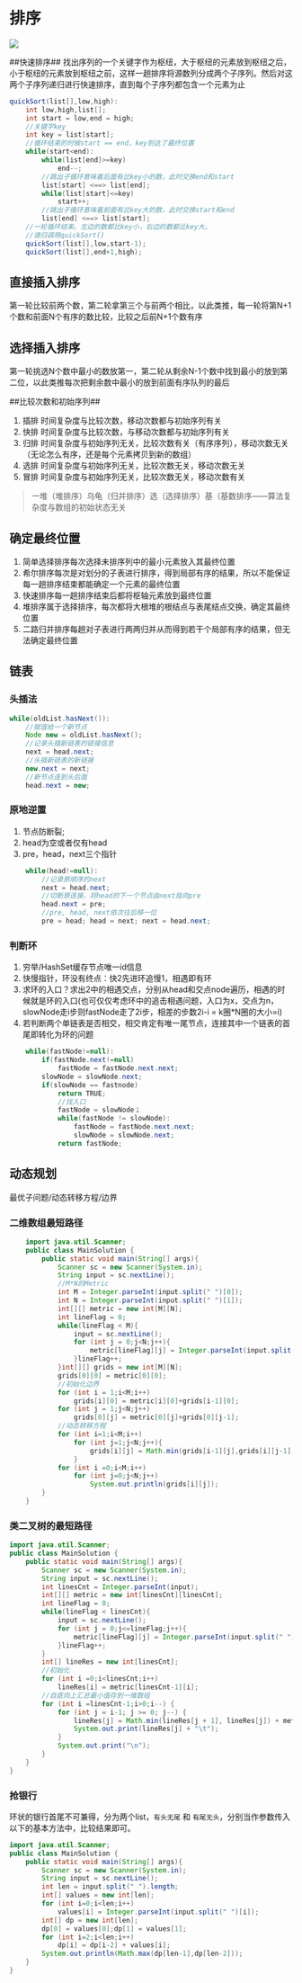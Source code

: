 # 排序 #
![](https://images2017.cnblogs.com/blog/1303641/201801/1303641-20180124091639006-2029462359.png)

##快速排序##
找出序列的一个关键字作为枢纽，大于枢纽的元素放到枢纽之后，小于枢纽的元素放到枢纽之前，这样一趟排序将源数列分成两个子序列。然后对这两个子序列递归进行快速排序，直到每个子序列都包含一个元素为止
```java
quickSort(list[],low,high):
    int low,high,list[];
    int start = low,end = high;
    //关键字key
    int key = list[start];
    //循环结束的时候start == end，key到达了最终位置
    while(start<end):
        while(list[end]>=key)
            end--;
        //跳出子循环意味着后面有比key小的数，此时交换end和start
        list[start] <==> list[end];
        while(list[start]<=key)
            start++;
        //跳出子循环意味着前面有比key大的数，此时交换start和end
        list[end] <==> list[start];
    //一轮循环结束。左边的数都比key小，右边的数都比key大。
    //递归调用quickSort()
    quickSort(list[],low,start-1);
    quickSort(list[],end+1,high);
```

## 直接插入排序 ##
第一轮比较前两个数，第二轮拿第三个与前两个相比，以此类推，每一轮将第N+1个数和前面N个有序的数比较，比较之后前N+1个数有序

## 选择插入排序 ##
第一轮挑选N个数中最小的数放第一，第二轮从剩余N-1个数中找到最小的放到第二位，以此类推每次把剩余数中最小的放到前面有序队列的最后

##比较次数和初始序列##
1. 插排 时间复杂度与比较次数，移动次数都与初始序列有关
2. 快排 时间复杂度与比较次数，与移动次数都与初始序列有关
3. 归排 时间复杂度与初始序列无关，比较次数有关（有序序列），移动次数无关（无论怎么有序，还是每个元素拷贝到新的数组）
4. 选排 时间复杂度与初始序列无关，比较次数无关，移动次数无关
5. 冒排 时间复杂度与初始序列无关，比较次数无关，移动次数有关

> 一堆（堆排序）乌龟（归并排序）选（选择排序）基（基数排序——算法复杂度与数组的初始状态无关

## 确定最终位置 ##
1. 简单选择排序每次选择未排序列中的最小元素放入其最终位置
2. 希尔排序每次是对划分的子表进行排序，得到局部有序的结果，所以不能保证每一趟排序结束都能确定一个元素的最终位置
3. 快速排序每一趟排序结束后都将枢轴元素放到最终位置
4. 堆排序属于选择排序，每次都将大根堆的根结点与表尾结点交换，确定其最终位置
5. 二路归并排序每趟对子表进行两两归并从而得到若干个局部有序的结果，但无法确定最终位置


## 链表 ##
### 头插法 ###
```java
while(oldList.hasNext()):
    //赋值给一个新节点
    Node new = oldList.hasNext();
    //记录头插新链表的链接信息
    next = head.next;
    //头插新链表的新链接
    new.next = next;
    //新节点连到头后面
    head.next = new;

```

### 原地逆置 ###
1. 节点防断裂;
2. head为空或者仅有head
3. pre，head，next三个指针

```java
    while(head!=null):
        //记录原顺序的next
        next = head.next; 
        //切断原连接，将head的下一个节点由next指向pre
        head.next = pre;
        //pre, head, next依次往后移一位
        pre = head; head = next; next = head.next; 
```

### 判断环 ###
1. 穷举/HashSet缓存节点唯一id信息
2. 快慢指针，环没有终点：快2先进环追慢1，相遇即有环
3. 求环的入口？求出2中的相遇交点，分别从head和交点node遍历，相遇的时候就是环的入口(也可仅仅考虑环中的追击相遇问题，入口为x，交点为n，slowNode走i步则fastNode走了2i步，相差的步数2i-i = k圈*N圈的大小=i)
4. 若判断两个单链表是否相交，相交肯定有唯一尾节点，连接其中一个链表的首尾即转化为环的问题

```java
	while(fastNode!=null):
		if(fastNode.next!=null)
			fastNode = fastNode.next.next;
		slowNode = slowNode.next;
		if(slowNode == fastnode)
			return TRUE;
			//找入口
			fastNode = slowNode；
			while(fastNode != slowNode):
				fastNode = fastNode.next.next;
				slowNode = slowNode.next;
			return fastNode;
```

## 动态规划 ##
最优子问题/动态转移方程/边界

### 二维数组最短路径 ###
```java
    import java.util.Scanner;
    public class MainSolution {
        public static void main(String[] args){
            Scanner sc = new Scanner(System.in);
            String input = sc.nextLine();
            //M*N的Metric
            int M = Integer.parseInt(input.split(" ")[0]);
            int N = Integer.parseInt(input.split(" ")[1]);
            int[][] metric = new int[M][N];
            int lineFlag = 0;
            while(lineFlag < M){
                input = sc.nextLine();
                for (int j = 0;j<N;j++){
                    metric[lineFlag][j] = Integer.parseInt(input.split(" ")[j]);
                }lineFlag++;
            }int[][] grids = new int[M][N];
            grids[0][0] = metric[0][0];
            //初始化边界
            for (int i = 1;i<M;i++)
                grids[i][0] = metric[i][0]+grids[i-1][0];
            for (int j = 1;j<N;j++)
                grids[0][j] = metric[0][j]+grids[0][j-1];
            //动态转移方程
            for (int i=1;i<M;i++)
                for (int j=1;j<N;j++){
                    grids[i][j] = Math.min(grids[i-1][j],grids[i][j-1])+metric[i][j];
                }
            for (int i =0;i<M;i++)
                for (int j=0;j<N;j++)
                    System.out.println(grids[i][j]);
        }
    }
```
### 类二叉树的最短路径 ###
```java
import java.util.Scanner;
public class MainSolution {
    public static void main(String[] args){
        Scanner sc = new Scanner(System.in);
        String input = sc.nextLine();
        int linesCnt = Integer.parseInt(input);
        int[][] metric = new int[linesCnt][linesCnt];
        int lineFlag = 0;
        while(lineFlag < linesCnt){
            input = sc.nextLine();
            for (int j = 0;j<=lineFlag;j++){
                metric[lineFlag][j] = Integer.parseInt(input.split(" ")[j]);
            }lineFlag++;
        }
        int[] lineRes = new int[linesCnt];
        //初始化
        for (int i =0;i<linesCnt;i++)
            lineRes[i] = metric[linesCnt-1][i];
        //自底向上汇总最小值存到一维数组
        for (int i =linesCnt-1;i>0;i--) {
            for (int j = i-1; j >= 0; j--) {
                lineRes[j] = Math.min(lineRes[j + 1], lineRes[j]) + metric[i - 1][j];
                System.out.print(lineRes[j] + "\t");
            }
            System.out.print("\n");
        }
    }
}
```
### 抢银行 ###
环状的银行首尾不可兼得，分为两个list，`有头无尾` 和 `有尾无头`，分别当作参数传入以下的基本方法中，比较结果即可。
```java
import java.util.Scanner;
public class MainSolution {
    public static void main(String[] args){
        Scanner sc = new Scanner(System.in);
        String input = sc.nextLine();
        int len = input.split(" ").length;
        int[] values = new int[len];
        for (int i=0;i<len;i++)
            values[i] = Integer.parseInt(input.split(" ")[i]);
        int[] dp = new int[len];
        dp[0] = values[0];dp[1] = values[1];
        for (int i=2;i<len;i++)
            dp[i] = dp[i-2] + values[i];
        System.out.println(Math.max(dp[len-1],dp[len-2]));
    }
}

```